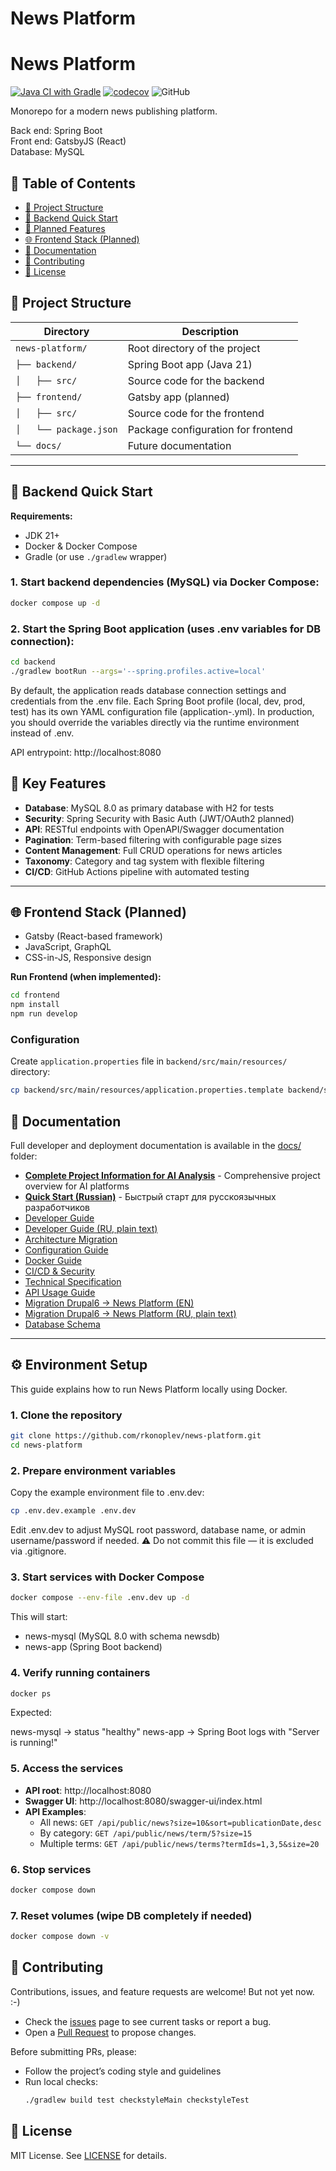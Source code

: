# News Platform

# News Platform

[![Java CI with Gradle](https://github.com/rkonoplev/news-platform/actions/workflows/gradle-ci.yml/badge.svg)](https://github.com/rkonoplev/news-platform/actions/workflows/gradle-ci.yml)
[![codecov](https://codecov.io/gh/rkonoplev/news-platform/graph/badge.svg?token=YOUR_TOKEN)](https://codecov.io/gh/rkonoplev/news-platform)
![GitHub](https://img.shields.io/github/license/rkonoplev/news-platform)

Monorepo for a modern news publishing platform.

Back end: Spring Boot  
Front end: GatsbyJS (React)  
Database: MySQL

## 📑 Table of Contents
- [📂 Project Structure](#-project-structure)
- [🚀 Backend Quick Start](#-backend-quick-start)
- [📌 Planned Features](#-planned-features)
- [🌐 Frontend Stack (Planned)](#-frontend-stack-planned)
- [📖 Documentation](#-documentation)
- [🤝 Contributing](#-contributing)
- [📜 License](#-license)

## 📂 Project Structure

| Directory              | Description                        |
|------------------------|------------------------------------|
| `news-platform/`       | Root directory of the project      |
| `├── backend/`         | Spring Boot app (Java 21)          |
| `│   ├── src/`         | Source code for the backend        |
| `├── frontend/`        | Gatsby app (planned)               |
| `│   ├── src/`         | Source code for the frontend       |
| `│   └── package.json` | Package configuration for frontend |
| `└── docs/`            | Future documentation               |


---

## 🚀 Backend Quick Start

**Requirements:**
- JDK 21+
- Docker & Docker Compose
- Gradle (or use `./gradlew` wrapper)

### 1. Start backend dependencies (MySQL) via Docker Compose:
```bash
docker compose up -d
```

### 2. Start the Spring Boot application (uses .env variables for DB connection):

```bash
cd backend
./gradlew bootRun --args='--spring.profiles.active=local'
```
By default, the application reads database connection settings and credentials from the .env file.
Each Spring Boot profile (local, dev, prod, test) has its own YAML configuration file (application-<profile>.yml).
In production, you should override the variables directly via the runtime environment instead of .env.

API entrypoint: http://localhost:8080


## 📌 Key Features

- **Database**: MySQL 8.0 as primary database with H2 for tests
- **Security**: Spring Security with Basic Auth (JWT/OAuth2 planned)
- **API**: RESTful endpoints with OpenAPI/Swagger documentation
- **Pagination**: Term-based filtering with configurable page sizes
- **Content Management**: Full CRUD operations for news articles
- **Taxonomy**: Category and tag system with flexible filtering
- **CI/CD**: GitHub Actions pipeline with automated testing

---

## 🌐 Frontend Stack (Planned)

- Gatsby (React-based framework)
- JavaScript, GraphQL
- CSS-in-JS, Responsive design

**Run Frontend (when implemented):**
```bash
cd frontend
npm install
npm run develop
```
### Configuration
Create `application.properties` file in `backend/src/main/resources/` directory:
```bash
cp backend/src/main/resources/application.properties.template backend/src/main/resources/application.properties
```
## 📖 Documentation
Full developer and deployment documentation is available in the [docs/](docs/) folder:

- **[Complete Project Information for AI Analysis](docs/TASK_DESCRIPTION.md)** - Comprehensive project overview for AI platforms
- **[Quick Start (Russian)](docs/QUICK_START_RU.md)** - Быстрый старт для русскоязычных разработчиков
- [Developer Guide](docs/DEVELOPER_GUIDE.md)
- [Developer Guide (RU, plain text)](docs/DEVELOPER_GUIDE_RU.txt)
- [Architecture Migration](docs/ARCHITECTURE_MIGRATION.md)
- [Configuration Guide](docs/CONFIG_GUIDE.md)
- [Docker Guide](docs/DOCKER_GUIDE.md)
- [CI/CD & Security](docs/CI_CD_SECURITY.md)
- [Technical Specification](docs/TECHNICAL_SPEC.md)
- [API Usage Guide](docs/API_USAGE.md)
- [Migration Drupal6 → News Platform (EN)](docs/MIGRATION_DRUPAL6.md)
- [Migration Drupal6 → News Platform (RU, plain text)](docs/MIGRATION_DRUPAL6_RU.txt)
- [Database Schema](docs/DATABASE_SCHEMA.md)
---
## ⚙️ Environment Setup

This guide explains how to run News Platform locally using Docker.

### 1. Clone the repository
```bash
git clone https://github.com/rkonoplev/news-platform.git
cd news-platform
```
### 2. Prepare environment variables
   Copy the example environment file to .env.dev:

```bash
cp .env.dev.example .env.dev
```
Edit .env.dev to adjust MySQL root password, database name, or admin username/password if needed.
⚠️ Do not commit this file — it is excluded via .gitignore.

### 3. Start services with Docker Compose
   ```bash
   docker compose --env-file .env.dev up -d
   ```
   This will start:

* news-mysql (MySQL 8.0 with schema newsdb)
* news-app (Spring Boot backend)
### 4. Verify running containers
   ```bash
   docker ps
   ```
   Expected:

news-mysql → status "healthy"
news-app → Spring Boot logs with "Server is running!"
### 5. Access the services
   - **API root**: http://localhost:8080
   - **Swagger UI**: http://localhost:8080/swagger-ui/index.html
   - **API Examples**:
     - All news: `GET /api/public/news?size=10&sort=publicationDate,desc`
     - By category: `GET /api/public/news/term/5?size=15`
     - Multiple terms: `GET /api/public/news/terms?termIds=1,3,5&size=20`
### 6. Stop services
   ```bash
   docker compose down
   ```
### 7. Reset volumes (wipe DB completely if needed)
   ```bash
   docker compose down -v
   ```

## 🤝 Contributing
Contributions, issues, and feature requests are welcome! But not yet now. :-)

- Check the [issues](../../issues) page to see current tasks or report a bug.
- Open a [Pull Request](../../pulls) to propose changes.

Before submitting PRs, please:
- Follow the project’s coding style and guidelines
- Run local checks:
  ```bash
  ./gradlew build test checkstyleMain checkstyleTest
  
## 📜 License
MIT License. See [LICENSE](LICENSE) for details.
